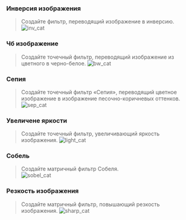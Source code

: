### Инверсия изображения
> Создайте фильтр, переводящий изображение в инверсию.
![inv_cat](https://user-images.githubusercontent.com/83861300/222170214-6c1218f3-731f-4964-832b-4ab906f18b94.jpg)

### Чб изображение
> Создайте точечный фильтр, переводящий изображение из цветного в черно-белое.
![bw_cat](https://user-images.githubusercontent.com/83861300/222170327-2d3ea64c-1dd7-4234-8d4a-cee98a670b3a.jpg)

### Сепия
> Создайте точечный фильтр «Сепия», переводящий цветное изображение в изображение песочно-коричневых оттенков. 
![sep_cat](https://user-images.githubusercontent.com/83861300/222170468-2a23ba2e-37fe-4cfe-a89f-2e0893e0db2e.jpg)

### Увеличене яркости 
> Создайте точечный фильтр, увеличивающий яркость изображения.
![light_cat](https://user-images.githubusercontent.com/83861300/222170573-e23d5ecf-f0c9-4f73-893b-eb29f1548732.jpg)

### Собель
> Создайте матричный фильтр Собеля.<br> 
![sobel_cat](https://user-images.githubusercontent.com/83861300/222170681-19fd3132-904f-4ae8-8af8-9017a8d1ab92.jpg)

### Резкость изображения
> Создайте матричный фильтр, повышающий резкость изображения.
![sharp_cat](https://user-images.githubusercontent.com/83861300/222170750-6b45574c-db85-4479-a2a3-3cd5b2217a25.jpg)
